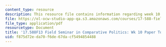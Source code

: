```yaml
---
content_type: resource
description: This resource file contains information regarding week 10 paper topics.
file: https://ol-ocw-studio-app-qa.s3.amazonaws.com/courses/17-588-field-seminar-in-comparative-politics-fall-2013/f875d72eda70f6de67dacf5494854488_MIT17_588F13_Week10Paper.pdf
file_type: application/pdf
resourcetype: Document
title: '17.588F13 Field Seminar in Comparative Politics: Wk 10 Paper Topics'
uid: f875d72e-da70-f6de-67da-cf5494854488
---
```

